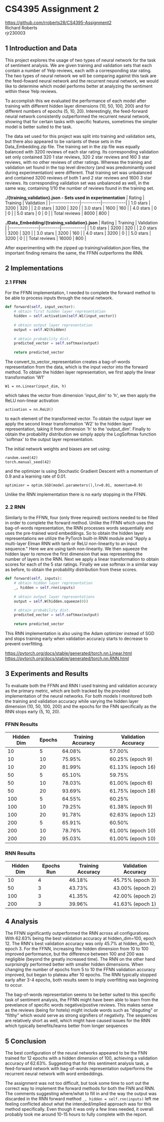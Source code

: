 # CS4395 Assignment 2
https://github.com/rroberts28/CS4395-Assignment2   
Richard Roberts  
rjr230003

## 1 Introduction and Data

This project explores the usage of two types of neural network for the task of sentiment analysis. We are given training and validation sets that each contain a number of Yelp reviews, each with a corresponding star rating. The two types of neural network we will be comparing against this task are the feed-foward neural network and the recurrent neural network, we would like to determine which model performs better at analyzing the sentiment within these Yelp reviews.

To accomplish this we evaluated the performance of each model after training with different hidden layer dimensions (10, 50, 100, 200) and for different numbers of epochs (5, 10, 20). Interestingly, the feed-forward neural network consistently outperformed the recurrent neural network, showing that for certain tasks with specific features, sometimes the simpler model is better suited to the task.

The data set used for this project was split into training and validation sets, but there also appeared to be variants of these sets in the Data_Embedding.zip file. The training set in the zip file was equally balanced with 3200 reviews of each star rating. Its corresponding validation set only contained 320 1 star reviews, 320 2 star reviews and 160 3 star reviews, with no other reviews of other ratings. Whereas the training and validation set found in the top level directory (and was predominantly used during experimentation) were different. That training set was unbalanced and contained 3200 reviews of both 1 and 2 star reviews and 1600 3 star reviews. Its corresponding validation set was unbalanced as well, in the same way, containing 1/10 the number of reviews found in the training set.

**./{training,validation}.json - Sets used in experimentation**
| Rating        | Training | Validation |
|---------------|----------|------------|
| 1.0 stars     | 3200     | 320        |
| 2.0 stars     | 3200     | 320        |
| 3.0 stars     | 1600     | 160        |
| 4.0 stars     | 0        | 0          |
| 5.0 stars     | 0        | 0          |
| Total reviews | 8000     | 800        |

**./Data_Embedding/{training,validation}.json**
| Rating        | Training | Validation |
|---------------|----------|------------|
| 1.0 stars     | 3200     | 320        |
| 2.0 stars     | 3200     | 320        |
| 3.0 stars     | 3200     | 160        |
| 4.0 stars     | 3200     | 0          |
| 5.0 stars     | 3200     | 0          |
| Total reviews | 16000    | 800        |

After experimenting with the zipped up training/validation.json files, the important finding remains the same, the FFNN outperforms the RNN.

## 2 Implementations

### 2.1 FFNN

For the FFNN implementation, I needed to complete the forward method to be able to process inputs through the neural network.

```python
def forward(self, input_vector):
    # obtain first hidden layer representation
    hidden = self.activation(self.W1(input_vector))
    
    # obtain output layer representation
    output = self.W2(hidden)
    
    # obtain probability dist.
    predicted_vector = self.softmax(output)
    
    return predicted_vector
```

The convert_to_vector_representation creates a bag-of-words representation from the data, which is the input vector into the forward method. To obtain the hidden layer representation, we first apply the linear transformation 'W1'

```W1 = nn.Linear(input_dim, h)```

which takes the vector from dimension 'input_dim' to 'h', we then apply the ReLU non-linear activation

```activation = nn.ReLU()```

to each element of the transformed vector. To obtain the output layer we apply the second linear transformation 'W2' to the hidden layer representation, taking it from dimension 'h' to the 'output_dim'. Finally to obtain the probability distribution we simply apply the LogSoftmax function 'softmax' to the output layer representation.

The initial network weights and biases are set using:

```random.seed(42)```   
```torch.manual_seed(42)```

and the optimizer is using Stochastic Gradient Descent with a momentum of 0.9 and a learning rate of 0.01.

```optimizer = optim.SGD(model.parameters(),lr=0.01, momentum=0.9)```

Unlike the RNN implementation there is no early stopping in the FFNN.

### 2.2 RNN

Similarly to the FFNN, four (only three required) sections needed to be filled in order to complete the forward method. Unlike the FFNN which uses the bag-of-words representation, the RNN processes words sequentially and uses the pre-trained word embeddings. So to obtain the hidden layer representations we utilize the PyTorch built-in RNN module and "Apply a multi-layer Elman RNN with tanh or ReLU non-linearity to an input sequence." Here we are using tanh non-linearity. We then squeeze the hidden layer to remove the first dimension that was representing the number of layers in the RNN. Next we apply a linear transformation to obtain scores for each of the 5 star ratings. Finally we use softmax in a similar way as before, to obtain the probability distribution from these scores.

```python
def forward(self, inputs):
    # obtain hidden layer representation
    _, hidden = self.rnn(inputs)
    
    # obtain output layer representations
    output = self.W(hidden.squeeze(0))
    
    # obtain probability dist.
    predicted_vector = self.softmax(output)
    
    return predicted_vector
```
This RNN implementation is also using the Adam optimizer instead of SGD and stops training early when validation accuracy starts to decrease to prevent overfitting.

https://pytorch.org/docs/stable/generated/torch.nn.Linear.html   
https://pytorch.org/docs/stable/generated/torch.nn.RNN.html

## 3 Experiments and Results

To evaluate both the FFNN and RNN I used training and validation accuracy as the primary metric, which are both tracked by the provided implementation of the neural networks. For both models I monitored both the training and validation accuracy while varying the hidden layer dimension (10, 50, 100, 200) and the epochs for the FNN specifically as the RNN stops early (5, 10, 20).

### FFNN Results

| Hidden Dim | Epochs | Training Accuracy | Validation Accuracy |
|------------|--------|-------------------|---------------------|
| 10         | 5      | 64.08%            | 57.00%              |
| 10         | 10     | 75.95%            | 60.25% (epoch 9)    |
| 10         | 20     | 81.99%            | 61.13% (epoch 16)   |
| 50         | 5      | 65.10%            | 59.75%              |
| 50         | 10     | 78.03%            | 61.00% (epoch 6)    |
| 50         | 20     | 93.69%            | 61.75% (epoch 18)   |
| 100        | 5      | 64.55%            | 60.25%              |
| 100        | 10     | 79.25%            | 61.38% (epoch 9)    |
| 100        | 20     | 91.78%            | 62.63% (epoch 12)   |
| 200        | 5      | 65.91%            | 60.50%              |
| 200        | 10     | 78.76%            | 61.00% (epoch 10)   |
| 200        | 20     | 95.03%            | 61.00% (epoch 10)   |

### RNN Results

| Hidden Dim | Epochs Run | Training Accuracy | Validation Accuracy |
|------------|------------|-------------------|---------------------|
| 10         | 4          | 46.18%            | 45.75% (epoch 3)    |
| 50         | 3          | 43.73%            | 43.00% (epoch 2)    |
| 100        | 3          | 41.35%            | 42.00% (epoch 2)    |
| 200        | 3          | 39.96%            | 41.63% (epoch 1)    |

## 4 Analysis

The FFNN significantly outperformed the RNN across all configurations. With 62.63% being the best validation accuracy at hidden_dim=100, epoch 12. The RNN's best validation accuracy was only 45.7% at hidden_dim=10, epoch 3. For the FFNN, increasing the hidden dimension from 10 to 100 improved performance, but the difference between 100 and 200 was negligible (beyond the greatly increased time). The RNN on the other hand surprisingly performed better with smaller hidden dimensions. When changing the number of epochs from 5 to 10 the FFNN validation accuracy improved, but began to plateau after 10 epochs. The RNN typically stopped early after 3-4 epochs, both results seem to imply overfitting was beginning to occur.

The bag-of-words representation seems to be better suited to this specific task of sentiment analysis, the FFNN might have been able to learn from the prevelance of specific words negative/postive reviews. This makes sense as the reviews (being for hotels) might include words such as "disguting" or "filthy" which would serve as strong signifiers of negativity. The sequences are relatively short as well, which might have caused issues for the RNN which typically benefits/learns better from longer sequences 

## 5 Conclusion

The best configuration of the neural networks appeared to be the FNN trained for 12 epochs with a hidden dimension of 100, achieving a validation accuracy of 62.63%. Suggesting that for this sentiment analysis task, a feed-forward network with bag-of-words representation outperforms the recurrent neural network with word embeddings.

The assignment was not too difficult, but took some time to sort out the correct way to implement the forward methods for both the FNN and RNN. The comments suggesting where/what to fill in and the way the output was discarded in the RNN forward method ```_, hidden = self.rnn(inputs)``` left me feeling conflicted about what the intended/implied approach was for this method specifically. Even though it was only a few lines needed, it overall probably took me around 10-15 hours to fully complete with the report.